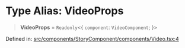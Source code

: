 # Type Alias: VideoProps

> **VideoProps** = `Readonly`\<\{ `component`: `VideoComponent`; \}\>

Defined in: [src/components/StoryComponent/components/Video.tsx:4](https://github.com/laruss/react-text-game/blob/6b9098a8e439fedc8e81574fd40f3e2840d770e8/packages/ui/src/components/StoryComponent/components/Video.tsx#L4)
